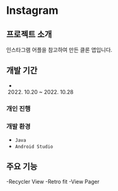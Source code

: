# Instagram

## 프로젝트 소개
  인스타그램 어플을 참고하여 만든 클론 앱입니다.
  <br>
  
  ## 개발 기간
  - 2022. 10.20 ~ 2022. 10.28
  
  ### 개인 진행
  
  ### 개발 환경
  
  - `Java` 
  - `Android Studio` 
  
  ## 주요 기능
  -Recycler View 
  -Retro fit
  -View Pager
  
  
